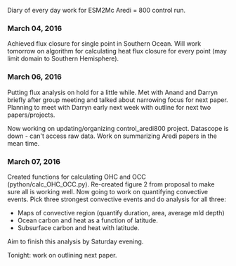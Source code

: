 Diary of every day work for ESM2Mc Aredi = 800 control run. 

### March 04, 2016
Achieved flux closure for single point in Southern Ocean. Will work tomorrow on algorithm for calculating heat flux closure for every point (may limit domain to Southern Hemisphere). 

### March 06, 2016
Putting flux analysis on hold for a little while. Met with Anand and Darryn briefly after group meeting and talked about narrowing focus for next paper. Planning to meet with Darryn early next week with outline for next two papers/projects. 

Now working on updating/organizing control_aredi800 project. Datascope is down - can't access raw data. Work on summarizing Aredi papers in the mean time. 

### March 07, 2016
Created functions for calculating OHC and OCC (python/calc_OHC_OCC.py). Re-created figure 2 from proposal to make sure all is working well. Now going to work on quantifying convective events. Pick three strongest convective events and do analysis for all three: 
* Maps of convective region (quantify duration, area, average mld depth) 
* Ocean carbon and heat as a function of latitude.  
* Subsurface carbon and heat with latitude. 

Aim to finish this analysis by Saturday evening. 

Tonight: work on outlining next paper. 
